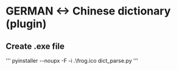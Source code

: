 # GERMAN <-> Chinese dictionary (plugin)

## Create .exe file

''' 
pyinstaller --noupx -F -i .\frog.ico dict_parse.py
'''
